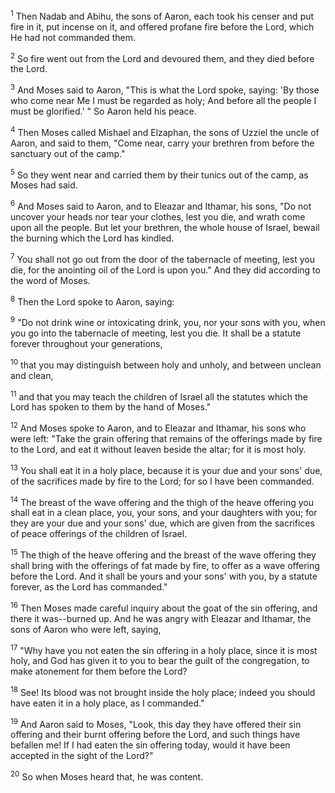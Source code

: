 <sup>1</sup> 
Then Nadab and Abihu, the sons of Aaron, each took his censer and put fire in it, put incense on it, and offered profane fire before the Lord, which He had not commanded them. 

<sup>2</sup> 
So fire went out from the Lord and devoured them, and they died before the Lord. 

<sup>3</sup> 
And Moses said to Aaron, "This is what the Lord spoke, saying: 'By those who come near Me I must be regarded as holy; And before all the people I must be glorified.' " So Aaron held his peace. 

<sup>4</sup> 
Then Moses called Mishael and Elzaphan, the sons of Uzziel the uncle of Aaron, and said to them, "Come near, carry your brethren from before the sanctuary out of the camp." 

<sup>5</sup> 
So they went near and carried them by their tunics out of the camp, as Moses had said. 

<sup>6</sup> 
And Moses said to Aaron, and to Eleazar and Ithamar, his sons, "Do not uncover your heads nor tear your clothes, lest you die, and wrath come upon all the people. But let your brethren, the whole house of Israel, bewail the burning which the Lord has kindled. 

<sup>7</sup> 
You shall not go out from the door of the tabernacle of meeting, lest you die, for the anointing oil of the Lord is upon you." And they did according to the word of Moses.

<sup>8</sup> 
Then the Lord spoke to Aaron, saying: 

<sup>9</sup> 
"Do not drink wine or intoxicating drink, you, nor your sons with you, when you go into the tabernacle of meeting, lest you die. It shall be a statute forever throughout your generations, 

<sup>10</sup> 
that you may distinguish between holy and unholy, and between unclean and clean, 

<sup>11</sup> 
and that you may teach the children of Israel all the statutes which the Lord has spoken to them by the hand of Moses." 

<sup>12</sup> 
And Moses spoke to Aaron, and to Eleazar and Ithamar, his sons who were left: "Take the grain offering that remains of the offerings made by fire to the Lord, and eat it without leaven beside the altar; for it is most holy. 

<sup>13</sup> 
You shall eat it in a holy place, because it is your due and your sons' due, of the sacrifices made by fire to the Lord; for so I have been commanded. 

<sup>14</sup> 
The breast of the wave offering and the thigh of the heave offering you shall eat in a clean place, you, your sons, and your daughters with you; for they are your due and your sons' due, which are given from the sacrifices of peace offerings of the children of Israel. 

<sup>15</sup> 
The thigh of the heave offering and the breast of the wave offering they shall bring with the offerings of fat made by fire, to offer as a wave offering before the Lord. And it shall be yours and your sons' with you, by a statute forever, as the Lord has commanded." 

<sup>16</sup> 
Then Moses made careful inquiry about the goat of the sin offering, and there it was--burned up. And he was angry with Eleazar and Ithamar, the sons of Aaron who were left, saying, 

<sup>17</sup> 
"Why have you not eaten the sin offering in a holy place, since it is most holy, and God has given it to you to bear the guilt of the congregation, to make atonement for them before the Lord? 

<sup>18</sup> 
See! Its blood was not brought inside the holy place; indeed you should have eaten it in a holy place, as I commanded." 

<sup>19</sup> 
And Aaron said to Moses, "Look, this day they have offered their sin offering and their burnt offering before the Lord, and such things have befallen me! If I had eaten the sin offering today, would it have been accepted in the sight of the Lord?" 

<sup>20</sup> 
So when Moses heard that, he was content.